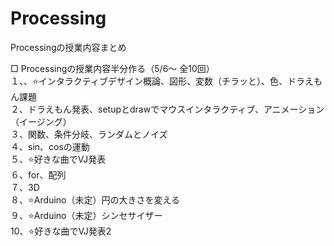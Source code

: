 # Processing
Processingの授業内容まとめ

□ Processingの授業内容半分作る（5/6〜 全10回）<br>
１、、⭐️インタラクティブデザイン概論、図形、変数（チラッと）、色、ドラえもん課題<br>
２、ドラえもん発表、setupとdrawでマウスインタラクティブ、アニメーション（イージング）<br>
３、関数、条件分岐、ランダムとノイズ<br>
４、sin、cosの運動<br>
５、⭐️好きな曲でVJ発表<br>
６、for、配列<br>
７、3D<br>
８、⭐️Arduino（未定）円の大きさを変える<br>
９、⭐️Arduino（未定）シンセサイザー<br>
10、⭐️好きな曲でVJ発表2<br>
